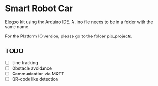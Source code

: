 # Smart Robot Car

Elegoo kit using the Arduino IDE. A .ino file needs to be in a folder with the same name.

For the Platform IO version, please go to the folder [pio_projects](../pio_projects/).


## TODO

 - [ ]  Line tracking
 - [ ]  Obstacle avoidance
 - [ ]  Communication via MQTT
 - [ ]  QR-code like detection
